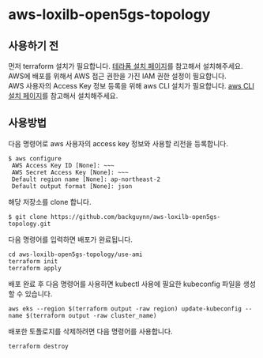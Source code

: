 # aws-loxilb-open5gs-topology

## 사용하기 전
먼저 terraform 설치가 필요합니다. [테라폼 설치 페이지]를 참고해서 설치해주세요.
AWS에 배포를 위해서 AWS 접근 권한을 가진 IAM 권한 설정이 필요합니다.   
AWS 사용자의 Access Key 정보 등록을 위해 aws CLI 설치가 필요합니다. [aws CLI 설치 페이지]를 참고해서 설치해주세요.

## 사용방법
다음 명령어로 aws 사용자의 access key 정보와 사용할 리전을 등록합니다.
```
$ aws configure
 AWS Access Key ID [None]: ~~~
 AWS Secret Access Key [None]: ~~~
 Default region name [None]: ap-northeast-2
 Default output format [None]: json
```

해당 저장소를 clone 합니다.
```
$ git clone https://github.com/backguynn/aws-loxilb-open5gs-topology.git
```

다음 명령어를 입력하면 배포가 완료됩니다.
```
cd aws-loxilb-open5gs-topology/use-ami
terraform init
terraform apply
```

배포 완료 후 다음 명령어를 사용하면 kubectl 사용에 필요한 kubeconfig 파일을 생성할 수 있습니다.
```
aws eks --region $(terraform output -raw region) update-kubeconfig --name $(terraform output -raw cluster_name)
```

배포한 토폴로지를 삭제하려면 다음 명령어를 사용합니다.
```
terraform destroy
```

[테라폼 설치 페이지]: https://developer.hashicorp.com/terraform/tutorials/aws-get-started/install-cli
[aws CLI 설치 페이지]: https://docs.aws.amazon.com/ko_kr/cli/latest/userguide/getting-started-install.html
